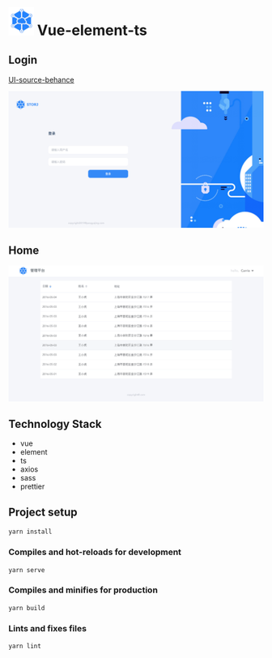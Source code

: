 # <img src="src/example/logo-icon.png" alt="Logo" width="50">  Vue-element-ts
## Login
[UI-source-behance](https://www.behance.net/gallery/80831863/Storj-Satellite-Account)

<img src="src/example/login.png" width="800">

## Home
 <img src="src/example/home.png" width="800">

## Technology Stack 

- vue
- element
- ts
- axios
- sass
- prettier 


## Project setup
```
yarn install
```

### Compiles and hot-reloads for development
```
yarn serve
```

### Compiles and minifies for production
```
yarn build
```

### Lints and fixes files
```
yarn lint
```

